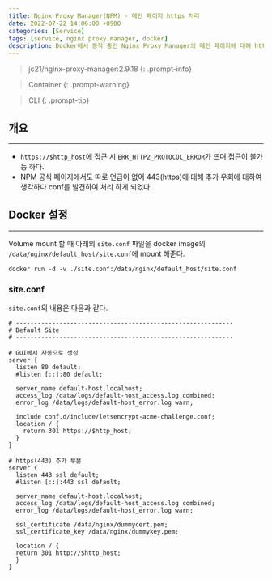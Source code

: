 ```yaml
---
title: Nginx Proxy Manager(NPM) - 메인 페이지 https 처리
date: 2022-07-22 14:06:00 +0900
categories: [Service]
tags: [service, nginx proxy manager, docker]
description: Docker에서 동작 중인 Nginx Proxy Manager의 메인 페이지에 대해 https 처리하는 방법이다.
---
```


>jc21/nginx-proxy-manager:2.9.18
{: .prompt-info}

>Container
{: .prompt-warning}

>CLI
{: .prompt-tip}

## 개요
---

* `https://$http_host`에 접근 시 `ERR_HTTP2_PROTOCOL_ERROR`가 뜨며 접근이 불가능 하다.
* NPM 공식 페이지에서도 따로 언급이 없어 443(https)에 대해 추가 우회에 대하여 생각하다 conf를 발견하여 처리 하게 되었다.

## Docker 설정
---

Volume mount 할 때 아래의 `site.conf` 파일을 docker image의 `/data/nginx/default_host/site.conf`에 mount 해준다.

```shell
docker run -d -v ./site.conf:/data/nginx/default_host/site.conf
```

### site.conf

`site.conf`의 내용은 다음과 같다.

```shell
# ------------------------------------------------------------
# Default Site
# ------------------------------------------------------------

# GUI에서 자동으로 생성 
server {
  listen 80 default;
  #listen [::]:80 default;

  server_name default-host.localhost;
  access_log /data/logs/default-host_access.log combined;
  error_log /data/logs/default-host_error.log warn;

  include conf.d/include/letsencrypt-acme-challenge.conf;
  location / {
    return 301 https://$http_host;
  }
}

# https(443) 추가 부분
server {
  listen 443 ssl default;
  #listen [::]:443 ssl default;

  server_name default-host.localhost;
  access_log /data/logs/default-host_access.log combined;
  error_log /data/logs/default-host_error.log warn;

  ssl_certificate /data/nginx/dummycert.pem;
  ssl_certificate_key /data/nginx/dummykey.pem;

  location / {
  return 301 http://$http_host;
  }
}
```